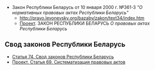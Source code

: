 * Закон Республики Беларусь от 10 января 2000 г. №361-З _"О нормативных правовых актах Республики Беларусь"_
  * http://pravo.levonevsky.org/bazaby/zakon/text34/index.htm
  * [Проект](http://www.pravo.by/main.aspx?guid=3941&p0=2012001001). ЗАКОН РЕСПУБЛИКИ БЕЛАРУСЬ _О правовых актах Республики Беларусь_

## Свод законов Республики Беларусь

* [Статья 74. Свод законов Республики Беларусь](http://pravo.levonevsky.org/bazaby/zakon/text34/page7.htm)
* [Проект. Статья 69. Систематизация правовых актов](http://www.pravo.by/main.aspx?guid=3941&p0=2012001001)
